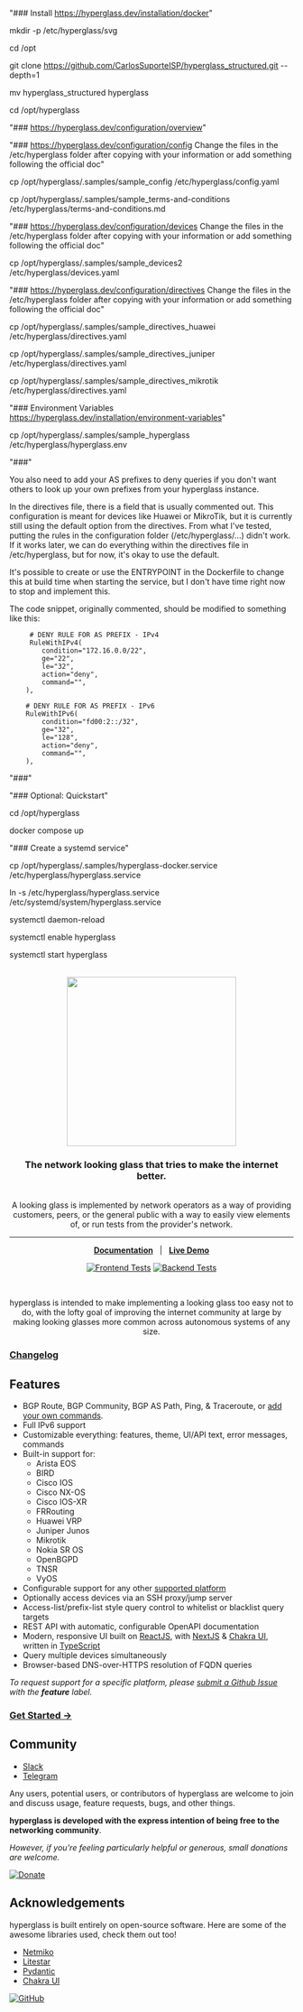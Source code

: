 "### Install https://hyperglass.dev/installation/docker"

mkdir -p /etc/hyperglass/svg

cd /opt

git clone https://github.com/CarlosSuporteISP/hyperglass_structured.git --depth=1

mv hyperglass_structured hyperglass

cd /opt/hyperglass

"### https://hyperglass.dev/configuration/overview"

"### https://hyperglass.dev/configuration/config Change the files in the /etc/hyperglass folder after copying with your information or add something following the official doc"

cp /opt/hyperglass/.samples/sample_config /etc/hyperglass/config.yaml

cp /opt/hyperglass/.samples/sample_terms-and-conditions /etc/hyperglass/terms-and-conditions.md

"### https://hyperglass.dev/configuration/devices Change the files in the /etc/hyperglass folder after copying with your information or add something following the official doc"

cp /opt/hyperglass/.samples/sample_devices2 /etc/hyperglass/devices.yaml

"### https://hyperglass.dev/configuration/directives Change the files in the /etc/hyperglass folder after copying with your information or add something following the official doc"

cp /opt/hyperglass/.samples/sample_directives_huawei /etc/hyperglass/directives.yaml

cp /opt/hyperglass/.samples/sample_directives_juniper /etc/hyperglass/directives.yaml

cp /opt/hyperglass/.samples/sample_directives_mikrotik /etc/hyperglass/directives.yaml

"### Environment Variables https://hyperglass.dev/installation/environment-variables"

cp /opt/hyperglass/.samples/sample_hyperglass /etc/hyperglass/hyperglass.env


"###"

You also need to add your AS prefixes to deny queries if you don't want others to look up your own prefixes from your hyperglass instance.

In the directives file, there is a field that is usually commented out. This configuration is meant for devices like Huawei or MikroTik, but it is currently still using the default option from the directives. From what I've tested, putting the rules in the configuration folder (/etc/hyperglass/...) didn't work. If it works later, we can do everything within the directives file in /etc/hyperglass, but for now, it's okay to use the default.

It's possible to create or use the ENTRYPOINT in the Dockerfile to change this at build time when starting the service, but I don't have time right now to stop and implement this.

The code snippet, originally commented, should be modified to something like this:

         # DENY RULE FOR AS PREFIX - IPv4
         RuleWithIPv4(
            condition="172.16.0.0/22",
            ge="22",
            le="32",
            action="deny",
            command="",
        ),

        # DENY RULE FOR AS PREFIX - IPv6
        RuleWithIPv6(
            condition="fd00:2::/32",
            ge="32",
            le="128",
            action="deny",
            command="",
        ),


"###"

"### Optional: Quickstart"

cd /opt/hyperglass

docker compose up

"### Create a systemd service"

cp /opt/hyperglass/.samples/hyperglass-docker.service /etc/hyperglass/hyperglass.service

ln -s /etc/hyperglass/hyperglass.service /etc/systemd/system/hyperglass.service

systemctl daemon-reload

systemctl enable hyperglass

systemctl start hyperglass


<div align="center">
  <br/>
  <img src="https://res.cloudinary.com/hyperglass/image/upload/v1593916013/logo-light.svg" width=300></img>
  <br/>
  <h3>The network looking glass that tries to make the internet better.</h3>
  <br/>  
  A looking glass is implemented by network operators as a way of providing customers, peers, or the general public with a way to easily view elements of, or run tests from the provider's network.
</div>

<hr/>

<div align="center">

[**Documentation**](https://hyperglass.dev)&nbsp;&nbsp;&nbsp;|&nbsp;&nbsp;&nbsp;[**Live Demo**](https://demo.hyperglass.dev/)

[![Frontend Tests](https://img.shields.io/github/actions/workflow/status/thatmattlove/hyperglass/frontend.yml?label=Frontend%20Tests&style=for-the-badge)](https://github.com/thatmattlove/hyperglass/actions/workflows/frontend.yml)
[![Backend Tests](https://img.shields.io/github/actions/workflow/status/thatmattlove/hyperglass/backend.yml?label=Backend%20Tests&style=for-the-badge)](https://github.com/thatmattlove/hyperglass/actions/workflows/backend.yml)

<br/>

hyperglass is intended to make implementing a looking glass too easy not to do, with the lofty goal of improving the internet community at large by making looking glasses more common across autonomous systems of any size.

</div>

### [Changelog](https://hyperglass.dev/changelog)

## Features

- BGP Route, BGP Community, BGP AS Path, Ping, & Traceroute, or [add your own commands](https://hyperglass.dev/configuration/directives).
- Full IPv6 support
- Customizable everything: features, theme, UI/API text, error messages, commands
- Built-in support for:
  - Arista EOS
  - BIRD
  - Cisco IOS
  - Cisco NX-OS
  - Cisco IOS-XR
  - FRRouting
  - Huawei VRP
  - Juniper Junos
  - Mikrotik
  - Nokia SR OS
  - OpenBGPD
  - TNSR
  - VyOS
- Configurable support for any other [supported platform](https://hyperglass.dev/platforms)
- Optionally access devices via an SSH proxy/jump server
- Access-list/prefix-list style query control to whitelist or blacklist query targets
- REST API with automatic, configurable OpenAPI documentation
- Modern, responsive UI built on [ReactJS](https://reactjs.org/), with [NextJS](https://nextjs.org/) & [Chakra UI](https://chakra-ui.com/), written in [TypeScript](https://www.typescriptlang.org/)
- Query multiple devices simultaneously
- Browser-based DNS-over-HTTPS resolution of FQDN queries

*To request support for a specific platform, please [submit a Github Issue](https://github.com/thatmattlove/hyperglass/issues/new) with the **feature** label.*

### [Get Started →](https://hyperglass.dev/installation)

## Community

- [Slack](https://netdev.chat/)
- [Telegram](https://t.me/hyperglasslg)

Any users, potential users, or contributors of hyperglass are welcome to join and discuss usage, feature requests, bugs, and other things.

**hyperglass is developed with the express intention of being free to the networking community**.

*However, if you're feeling particularly helpful or generous, small donations are welcome.*

[![Donate](https://img.shields.io/badge/Donate-blue.svg?logo=paypal&style=for-the-badge)](https://www.paypal.com/cgi-bin/webscr?cmd=_s-xclick&hosted_button_id=ZQFH3BB2B5M3E&source=url)

## Acknowledgements

hyperglass is built entirely on open-source software. Here are some of the awesome libraries used, check them out too!

- [Netmiko](https://github.com/ktbyers/netmiko)
- [Litestar](https://litestar.dev)
- [Pydantic](https://docs.pydantic.dev/latest/)
- [Chakra UI](https://chakra-ui.com/)

[![GitHub](https://img.shields.io/github/license/thatmattlove/hyperglass?color=330036&style=for-the-badge)](https://github.com/thatmattlove/hyperglass/blob/main/LICENSE)
